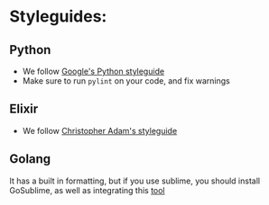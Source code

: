 # Styleguides:

## Python

- We follow [Google's Python styleguide](https://google.github.io/styleguide/pyguide.html)
- Make sure to run `pylint` on your code, and fix warnings

## Elixir

- We follow [Christopher Adam's styleguide](https://github.com/christopheradams/elixir_style_guide)

## Golang

It has a built in formatting, but if you use sublime, you should install GoSublime, as well as integrating this [tool](https://michaelwhatcott.com/gosublime-goimports/)
